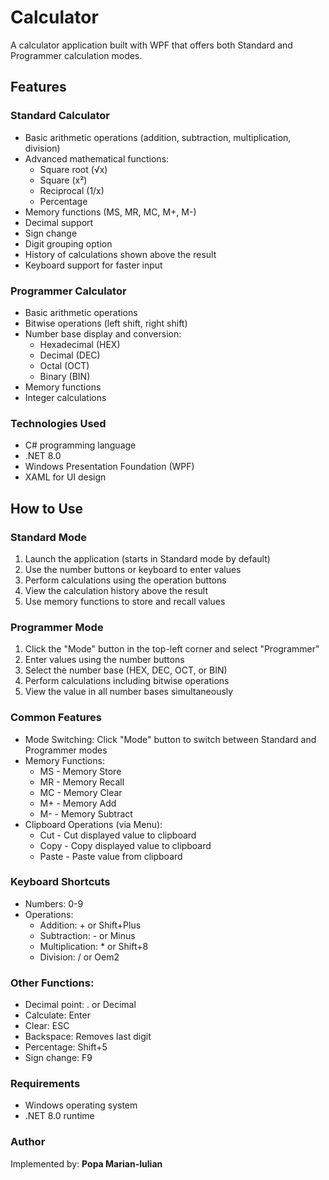 # Calculator
A calculator application built with WPF that offers both Standard and Programmer calculation modes.

## Features
### Standard Calculator
- Basic arithmetic operations (addition, subtraction, multiplication, division)
- Advanced mathematical functions:
    - Square root (√x)
    - Square (x²)
    - Reciprocal (1/x)
    - Percentage
- Memory functions (MS, MR, MC, M+, M-)
- Decimal support
- Sign change
- Digit grouping option
- History of calculations shown above the result
- Keyboard support for faster input

### Programmer Calculator
- Basic arithmetic operations
- Bitwise operations (left shift, right shift)
- Number base display and conversion:
    - Hexadecimal (HEX)
    - Decimal (DEC)
    - Octal (OCT)
    - Binary (BIN)
- Memory functions
- Integer calculations

### Technologies Used
- C# programming language
- .NET 8.0
- Windows Presentation Foundation (WPF)
- XAML for UI design

## How to Use
### Standard Mode
1. Launch the application (starts in Standard mode by default)
1. Use the number buttons or keyboard to enter values
1. Perform calculations using the operation buttons
1. View the calculation history above the result
1. Use memory functions to store and recall values

### Programmer Mode
1. Click the "Mode" button in the top-left corner and select "Programmer"
1. Enter values using the number buttons
1. Select the number base (HEX, DEC, OCT, or BIN)
1. Perform calculations including bitwise operations
1. View the value in all number bases simultaneously

### Common Features
- Mode Switching: Click "Mode" button to switch between Standard and Programmer modes
- Memory Functions:
    - MS - Memory Store
    - MR - Memory Recall
    - MC - Memory Clear
    - M+ - Memory Add
    - M- - Memory Subtract
- Clipboard Operations (via Menu):
    - Cut - Cut displayed value to clipboard
    - Copy - Copy displayed value to clipboard
    - Paste - Paste value from clipboard

### Keyboard Shortcuts
- Numbers: 0-9
- Operations:
    - Addition: + or Shift+Plus
    - Subtraction: - or Minus
    - Multiplication: * or Shift+8
    - Division: / or Oem2

### Other Functions:
 - Decimal point: . or Decimal
 - Calculate: Enter
 - Clear: ESC
 - Backspace: Removes last digit
 - Percentage: Shift+5
 - Sign change: F9

### Requirements
- Windows operating system
- .NET 8.0 runtime

### Author
Implemented by: **Popa Marian-Iulian**

